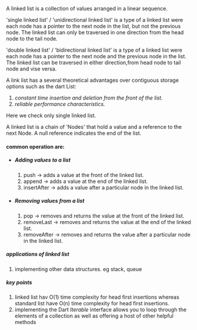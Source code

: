 A linked list is a collection of values arranged in a linear sequence.

'single linked list' / 'unidirectional linked list' is a type of a linked list were each node has a pointer to the next node in the list, but not the previous node. The linked list can only be traversed in one direction from the head node to the tail node.

'double linked list' / 'bidirectional linked list' is a type of a linked list were each node has a pointer to the next node and the previous node in the list. The linked list can be traversed in either direction,from head node to tail node and vise versa.

A link list has a several theoretical advantages over contiguous storage options such as the dart List:

1. *constant  time insertion and deletion from the front of the list.*
2. *reliable performance characteristics.*

Here we check only single linked list.

A linked list is a chain of 'Nodes' that hold a value and a reference to the next Node. A null reference indicates the end of the list.

#### common operation are:
- ##### Adding values to a list
  1. push -> adds a value at the front of the linked list.
  2. append -> adds a value at the end of the linked list.
  3. insertAfter -> adds a value after a particular node in the linked list. 

- ##### Removing values from a list
  1. pop -> removes and returns the value at the front of the linked list.
  2. removeLast -> removes and returns the value at the end of the linked list.
  3. removeAfter -> removes and returns the value after a particular node in the linked list.




##### applications of linked list
1. implementing other data structures. eg stack, queue


##### key points
1. linked list hav O(1) time complexity for head first insertions whereas standard list have O(n) time complexity for head first insertions.
2. implementing the Dart *Iterable* interface allows you to loop through the elements of a collection as well as offering a host of other helpful methods